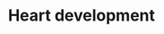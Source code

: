 ---
annotations:
- id: CL:0000027
  parent: native cell
  type: Cell Type Ontology
  value: smooth muscle cell neural crest derived
- id: CL:0000359
  parent: native cell
  type: Cell Type Ontology
  value: vascular associated smooth muscle cell
- id: DOID:114
  parent: cardiovascular system disease
  type: Disease Ontology
  value: heart disease
- id: PW:0000004
  parent: regulatory pathway
  type: Pathway Ontology
  value: regulatory pathway
authors:
- Nsalomonis
- MaintBot
- Khanspers
- Jmelius
- Eweitz
description: This pathway has been largely adapted from an article by Deepak Srivastava,
  Cell. 2006 Sep 22;126(6):1037-48. In this pathway are known transcription factors,
  miRNAs and regulatory proteins that impact the regional specificity of the human
  heart. Activating signals are indicated by arrows while inhibitory signals are indicated
  by T-bars. Special thanks to Kim Cordes for her assistance in revising this pathway,
  based on recent heart development research.
last-edited: 2021-05-14
organisms:
- Mus musculus
redirect_from:
- /index.php/Pathway:WP2067
- /instance/WP2067
- /instance/WP2067_rr116830
revision: r116830
schema-jsonld:
- '@context': https://schema.org/
  '@id': https://wikipathways.github.io/pathways/WP2067.html
  '@type': Dataset
  creator:
    '@type': Organization
    name: WikiPathways
  description: This pathway has been largely adapted from an article by Deepak Srivastava,
    Cell. 2006 Sep 22;126(6):1037-48. In this pathway are known transcription factors,
    miRNAs and regulatory proteins that impact the regional specificity of the human
    heart. Activating signals are indicated by arrows while inhibitory signals are
    indicated by T-bars. Special thanks to Kim Cordes for her assistance in revising
    this pathway, based on recent heart development research.
  keywords:
  - Bhlhe40
  - Bmp10
  - Bmp2
  - Bmp4
  - Bmpr1A
  - Bmpr2
  - Ctnnb1
  - Erbb3
  - Fgf10
  - Fgf8
  - Foxa2
  - Foxc1
  - Foxc2
  - Foxh1
  - Gata4
  - Gata6
  - Hand1
  - Hand2
  - Hey1
  - Hey2
  - Irx4
  - Isl1
  - Mapk1
  - Mef2c
  - Nfatc1
  - Nfatc2
  - Nfatc3
  - Nfatc4
  - Nkx2-5
  - Notch1
  - Pitx2
  - Ptpn11
  - Shh
  - Smad1
  - Smad4
  - Smyd1
  - Srf
  - Tbx1
  - Tbx2
  - Tbx20
  - Tbx5
  - Vegfa
  - Vegfb
  - Vegfc
  - miR1-1
  - miR143
  - miR145
  license: CC0
  name: Heart development
seo: CreativeWork
title: Heart development
wpid: WP2067
---